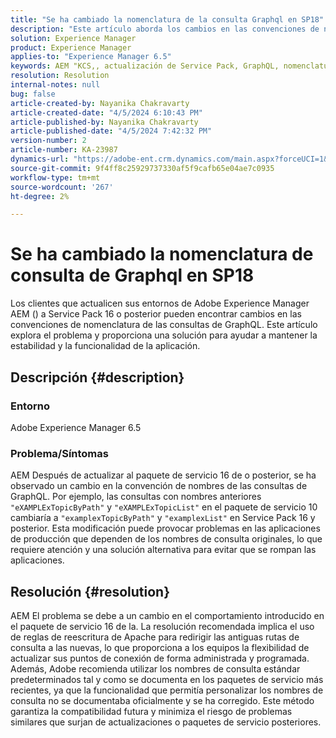 ```yaml
---
title: "Se ha cambiado la nomenclatura de la consulta Graphql en SP18"
description: "Este artículo aborda los cambios en las convenciones de nomenclatura de consultas de GraphQL AEM después de una actualización a Service Pack 16 y posterior de la aplicación, lo que puede afectar a los applic de producción"
solution: Experience Manager
product: Experience Manager
applies-to: "Experience Manager 6.5"
keywords: AEM "KCS,, actualización de Service Pack, GraphQL, nomenclatura de consultas, SP16, SP18, impacto en la producción, reescritura de Apache"
resolution: Resolution
internal-notes: null
bug: false
article-created-by: Nayanika Chakravarty
article-created-date: "4/5/2024 6:10:43 PM"
article-published-by: Nayanika Chakravarty
article-published-date: "4/5/2024 7:42:32 PM"
version-number: 2
article-number: KA-23987
dynamics-url: "https://adobe-ent.crm.dynamics.com/main.aspx?forceUCI=1&pagetype=entityrecord&etn=knowledgearticle&id=861ce2ce-77f3-ee11-904c-6045bd006704"
source-git-commit: 9f4ff8c25929737330af5f9cafb65e04ae7c0935
workflow-type: tm+mt
source-wordcount: '267'
ht-degree: 2%

---
```


# Se ha cambiado la nomenclatura de consulta de Graphql en SP18


Los clientes que actualicen sus entornos de Adobe Experience Manager AEM () a Service Pack 16 o posterior pueden encontrar cambios en las convenciones de nomenclatura de las consultas de GraphQL. Este artículo explora el problema y proporciona una solución para ayudar a mantener la estabilidad y la funcionalidad de la aplicación.

## Descripción {#description}


### Entorno

Adobe Experience Manager 6.5

### Problema/Síntomas

AEM Después de actualizar al paquete de servicio 16 de o posterior, se ha observado un cambio en la convención de nombres de las consultas de GraphQL. Por ejemplo, las consultas con nombres anteriores `"eXAMPLExTopicByPath"` y `"eXAMPLExTopicList"` en el paquete de servicio 10 cambiaría a `"examplexTopicByPath"` y `"examplexList"` en Service Pack 16 y posterior. Esta modificación puede provocar problemas en las aplicaciones de producción que dependen de los nombres de consulta originales, lo que requiere atención y una solución alternativa para evitar que se rompan las aplicaciones.


## Resolución {#resolution}


AEM El problema se debe a un cambio en el comportamiento introducido en el paquete de servicio 16 de la. La resolución recomendada implica el uso de reglas de reescritura de Apache para redirigir las antiguas rutas de consulta a las nuevas, lo que proporciona a los equipos la flexibilidad de actualizar sus puntos de conexión de forma administrada y programada. Además, Adobe recomienda utilizar los nombres de consulta estándar predeterminados tal y como se documenta en los paquetes de servicio más recientes, ya que la funcionalidad que permitía personalizar los nombres de consulta no se documentaba oficialmente y se ha corregido. Este método garantiza la compatibilidad futura y minimiza el riesgo de problemas similares que surjan de actualizaciones o paquetes de servicio posteriores.
